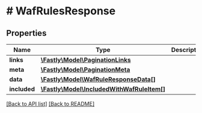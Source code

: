 # # WafRulesResponse

## Properties

Name | Type | Description | Notes
------------ | ------------- | ------------- | -------------
**links** | [**\Fastly\Model\PaginationLinks**](PaginationLinks.md) |  | [optional] 
**meta** | [**\Fastly\Model\PaginationMeta**](PaginationMeta.md) |  | [optional] 
**data** | [**\Fastly\Model\WafRuleResponseData[]**](WafRuleResponseData.md) |  | [optional] 
**included** | [**\Fastly\Model\IncludedWithWafRuleItem[]**](IncludedWithWafRuleItem.md) |  | [optional] 


[[Back to API list]](../../README.md#endpoints) [[Back to README]](../../README.md)
